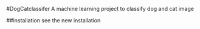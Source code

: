 #DogCatclassifer
A machine learning project to classify dog and cat image

##installation
see the new installation

